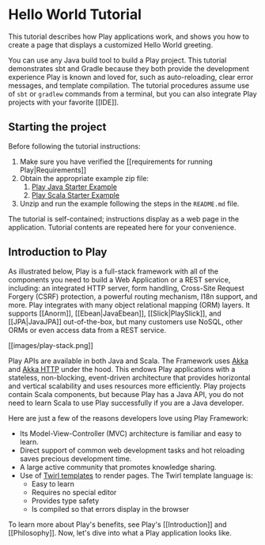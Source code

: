 <!--- Copyright (C) 2009-2019 Lightbend Inc. <https://www.lightbend.com> -->

# Hello World Tutorial

This tutorial describes how Play applications work, and shows you how to create a page that displays a customized Hello World greeting. 

You can use any Java build tool to build a Play project. This tutorial demonstrates sbt and Gradle because they both provide the development experience Play is known and loved for, such as auto-reloading, clear error messages, and template compilation. The tutorial procedures assume use of `sbt` or `gradlew` commands from a terminal, but you can also integrate Play projects with your favorite [[IDE]].

## Starting the project

Before following the tutorial instructions:

1. Make sure you have verified the [[requirements for running Play|Requirements]]
1. Obtain the appropriate example zip file:
    1. [Play Java Starter Example](https://developer.lightbend.com/start/?group=play&project=play-java-starter-example)
    1. [Play Scala Starter Example](https://developer.lightbend.com/start/?group=play&project=play-scala-starter-example)
1. Unzip and run the example following the steps in the `README.md` file.
 
The tutorial is self-contained; instructions display as a web page in the application. Tutorial contents are repeated here for your convenience. 

## Introduction to Play

As illustrated below, Play is a full-stack framework with all of the components you need to build a Web Application or a REST service, including: an integrated HTTP server, form handling, Cross-Site Request Forgery (CSRF) protection, a powerful routing mechanism, I18n support, and more. Play integrates with many object relational mapping (ORM) layers. It supports [[Anorm]], [[Ebean|JavaEbean]], [[Slick|PlaySlick]], and [[JPA|JavaJPA]] out-of-the-box, but many customers use NoSQL, other ORMs or even access data from a REST service.

[[images/play-stack.png]]

Play APIs are available in both Java and Scala. The Framework uses [Akka](https://akka.io) and [Akka HTTP](https://doc.akka.io/docs/akka-http/current/index.html) under the hood. This endows Play applications with a stateless, non-blocking, event-driven architecture that provides horizontal and vertical scalability and uses resources more efficiently. Play projects contain Scala components, but because Play has a Java API, you do not need to learn Scala to use Play successfully if you are a Java developer.

Here are just a few of the reasons developers love using Play Framework:

- Its Model-View-Controller (MVC) architecture is familiar and easy to learn.
- Direct support of common web development tasks and hot reloading saves precious development time.
- A large active community that promotes knowledge sharing.
- Use of [Twirl templates](https://github.com/playframework/twirl) to render pages. The Twirl template language is:
  - Easy to learn
  - Requires no special editor
  - Provides type safety
  - Is compiled so that errors display in the browser

To learn more about Play's benefits, see Play's [[Introduction]] and [[Philosophy]]. Now, let's dive into what a Play application looks like.
